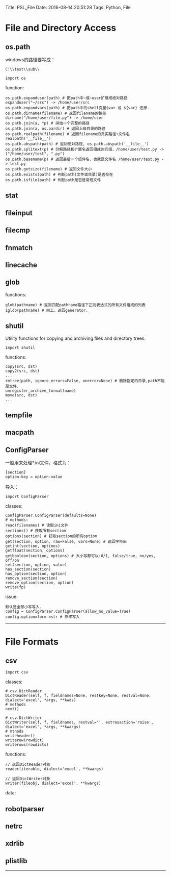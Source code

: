 Title: PSL_File
Date: 2016-08-14 20:51:28
Tags: Python, File



# File and Directory Access

## os.path

windows的路径要写成：

    C:\\test\\sub\\

    import os

function:

    os.path.expanduser(path) # 把path中~或~user扩展成绝对路径 expanduser("~/src") -> /home/user/src
    os.path.expandvars(path) # 把path中的shell变量$var 或 ${var} 还原．
    os.path.dirname(filename) # 返回filename的路径 dirname("/home/user/file.py") -> /home/user
    os.path.join(a, *p) # 拼结一个完整的路径　
    os.path.join(a, os.pardir) # 返回上级目录的路径
    os.path.realpath(filename) # 返回filename的真实路径+文件名 realpath('__file__')
    os.path.abspath(path) # 返回绝对路径, os.path.abspath('__file__')
    os.path.splitext(p) # 分解路径和扩展名返回组成的元组，/home/user/test.py -> ("/home/user/test", ".py")
    os.path.basename(p) # 返回最后一个组件名，也就是文件名 /home/user/test.py -> test.py
    os.path.getsize(filename) # 返回文件大小
    os.path.exists(path) # 判断path(文件或目录)是否存在
    os.path.isfile(path) # 判断path是否是常规文件

## stat

## fileinput

## filecmp

## fnmatch

## linecache

## glob

functions:

    glob(pathname) # 返回匹配pathname路径下正则表达式的所有文件组成的列表
    iglob(pathname) # 同上，返回generator.

## shutil

Utility functions for copying and archiving files and directory trees.

    import shutil

functions:

    copy(src, dst)
    copy2(src, dst)
    ...
    rmtree(path, ignore_errors=False, onerror=None) # 删除指定的目录,path不能是文件．
    unregister_archive_format(name)
    move(src, dst)
    ...

## tempfile

## macpath

## ConfigParser

一般用来处理*.ini文件，格式为：

    [section]
    option-key = option-value


导入：

    import ConfigParser

classes:

    ConfigParser.ConfigParser(defaults=None)
    # methods:
    read(filenames) # 读取ini文件
    sections() # 获取所有section
    options(section) # 获取section的所有option
    get(section, option, raw=False, vars=None) # 返回字符串
    getint(section, options)
    getfloat(section, options)
    getboolean(section, options) # 大小写都可以:0/1, false/true, no/yes, off/on
    set(section, option, value)
    has_section(section)
    has_option(section, option)
    remove_section(section)
    remove_option(section, option)
    write(fp)

issue:

    默认是全部小写写入.
    config = ConfigParser.ConfigParser(allow_no_value=True)
    config.optionxform =str # 原样写入

***

# File Formats

## csv

    import csv

classes:

    # csv.DictReader
    DictReader(self, f, fieldnames=None, restkey=None, restval=None, dialect='excel', *args, **kwds)
    # methods
    next()

    # csv.DictWriter
    DictWriter(self, f, fieldnames, restval='', extrasaction='raise', dialect='excel', *args, **kwargs)
    # mthods
    writeheader()
    writerow(rowdict)
    writerows(rowdicts)

functions:

    // 返回DictReader对象
    reader(iterable, dialect='excel', **kwargs)

    // 返回DictWriter对象
    writer(fileobj, dialect='excel', **kwargs)

data:

## robotparser

## netrc

## xdrlib

## plistlib

***
